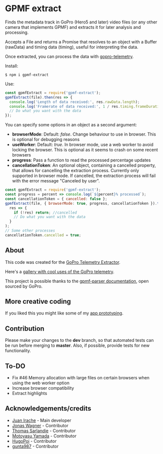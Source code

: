 # GPMF extract

Finds the metadata track in GoPro (Hero5 and later) video files (or any other camera that implements GPMF) and extracts it for later analysis and processing.

Accepts a File and returns a Promise that resolves to an object with a Buffer (rawData) and timing data (timing), useful for interpreting the data.

Once extracted, you can process the data with [gopro-telemetry](https://github.com/JuanIrache/gopro-telemetry).

Install:

```shell
$ npm i gpmf-extract
```

Use:

```js
const gpmfExtract = require('gpmf-extract');
gpmfExtract(file).then(res => {
  console.log('Length of data received:', res.rawData.length);
  console.log('Framerate of data received:', 1 / res.timing.frameDuration);
  // Do what you want with the data
});
```

You can specify some options in an object as a second argument:

- **browserMode**: Default: _false_. Change behaviour to use in browser. This is optional for debugging reasons
- **useWorker**: Default: _true_. In browser mode, use a web worker to avoid locking the browser. This is optional as it seems to crash on some recent browsers
- **progress**: Pass a function to read the processed percentage updates
- **cancellationToken**: An optional object, containing a cancelled property, that allows for cancelling the extraction process. Currently only supported in browser mode. If cancelled, the extraction process will fail with the error message "Canceled by user".

```js
const gpmfExtract = require('gpmf-extract');
const progress = percent => console.log(`${percent}% processed`);
const cancellationToken = { cancelled: false };
gpmfExtract(file, { browserMode: true, progress, cancellationToken }).then(
  res => {
    if (!res) return; //cancelled
    // Do what you want with the data
  }
);
// Some other processes
cancellationToken.cancelled = true;
```

## About

This code was created for the [GoPro Telemetry Extractor](https://goprotelemetryextractor.com/free).

Here's a [gallery with cool uses of the GoPro telemetry](https://goprotelemetryextractor.com/gallery).

This project is possible thanks to the [gpmf-parser documentation](https://github.com/gopro/gpmf-parser), open sourced by GoPro.

## More creative coding

If you liked this you might like some of my [app prototyping](https://prototyping.barcelona).

## Contribution

Please make your changes to the **dev** branch, so that automated tests can be run before merging to **master**. Also, if possible, provide tests for new functionality.

## To-DO

- Fix #46 Memory allocation with large files on certain browsers when using the web worker option
- Increase browser compatibility
- Extract highlights

## Acknowledgements/credits

- [Juan Irache](https://github.com/JuanIrache) - Main developer
- [Jonas Wagner](https://github.com/jwagner) - Contributor
- [Thomas Sarlandie](https://github.com/sarfata) - Contributor
- [Motoyasu Yamada](https://github.com/motoyasu-yamada) - Contributor
- [HugoPoi](https://github.com/HugoPoi) - Contributor
- [gunta987](https://github.com/gunta987) - Contributor
